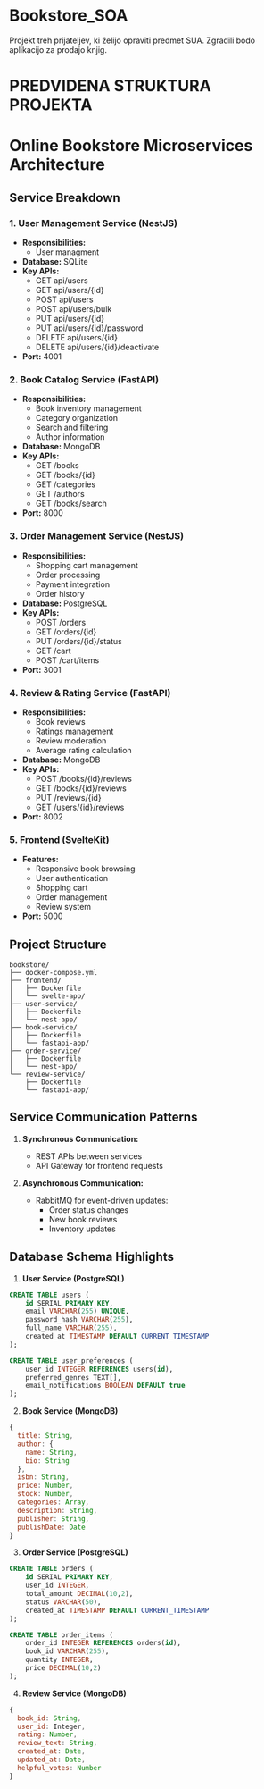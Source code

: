 # Bookstore_SOA
Projekt treh prijateljev, ki želijo opraviti predmet SUA. Zgradili bodo aplikacijo za prodajo knjig.

# PREDVIDENA STRUKTURA PROJEKTA
# Online Bookstore Microservices Architecture

## Service Breakdown

### 1. User Management Service (NestJS)
- **Responsibilities:**
  - User managment
- **Database:** SQLite
- **Key APIs:**
  - GET api/users
  - GET api/users/{id}
  - POST api/users
  - POST api/users/bulk
  - PUT api/users/{id}
  - PUT api/users/{id}/password 
  - DELETE api/users/{id}
  - DELETE api/users/{id}/deactivate
- **Port:** 4001

### 2. Book Catalog Service (FastAPI)
- **Responsibilities:**
  - Book inventory management
  - Category organization
  - Search and filtering
  - Author information
- **Database:** MongoDB
- **Key APIs:**
  - GET /books
  - GET /books/{id}
  - GET /categories
  - GET /authors
  - GET /books/search
- **Port:** 8000

### 3. Order Management Service (NestJS)
- **Responsibilities:**
  - Shopping cart management
  - Order processing
  - Payment integration
  - Order history
- **Database:** PostgreSQL
- **Key APIs:**
  - POST /orders
  - GET /orders/{id}
  - PUT /orders/{id}/status
  - GET /cart
  - POST /cart/items
- **Port:** 3001

### 4. Review & Rating Service (FastAPI)
- **Responsibilities:**
  - Book reviews
  - Ratings management
  - Review moderation
  - Average rating calculation
- **Database:** MongoDB
- **Key APIs:**
  - POST /books/{id}/reviews
  - GET /books/{id}/reviews
  - PUT /reviews/{id}
  - GET /users/{id}/reviews
- **Port:** 8002

### 5. Frontend (SvelteKit)
- **Features:**
  - Responsive book browsing
  - User authentication
  - Shopping cart
  - Order management
  - Review system
- **Port:** 5000

## Project Structure
```
bookstore/
├── docker-compose.yml
├── frontend/
│   ├── Dockerfile
│   └── svelte-app/
├── user-service/
│   ├── Dockerfile
│   └── nest-app/
├── book-service/
│   ├── Dockerfile
│   └── fastapi-app/
├── order-service/
│   ├── Dockerfile
│   └── nest-app/
└── review-service/
    ├── Dockerfile
    └── fastapi-app/
```

## Service Communication Patterns

1. **Synchronous Communication:**
   - REST APIs between services
   - API Gateway for frontend requests

2. **Asynchronous Communication:**
   - RabbitMQ for event-driven updates:
     - Order status changes
     - New book reviews
     - Inventory updates

## Database Schema Highlights

1. **User Service (PostgreSQL)**
```sql
CREATE TABLE users (
    id SERIAL PRIMARY KEY,
    email VARCHAR(255) UNIQUE,
    password_hash VARCHAR(255),
    full_name VARCHAR(255),
    created_at TIMESTAMP DEFAULT CURRENT_TIMESTAMP
);

CREATE TABLE user_preferences (
    user_id INTEGER REFERENCES users(id),
    preferred_genres TEXT[],
    email_notifications BOOLEAN DEFAULT true
);
```

2. **Book Service (MongoDB)**
```javascript
{
  title: String,
  author: {
    name: String,
    bio: String
  },
  isbn: String,
  price: Number,
  stock: Number,
  categories: Array,
  description: String,
  publisher: String,
  publishDate: Date
}
```

3. **Order Service (PostgreSQL)**
```sql
CREATE TABLE orders (
    id SERIAL PRIMARY KEY,
    user_id INTEGER,
    total_amount DECIMAL(10,2),
    status VARCHAR(50),
    created_at TIMESTAMP DEFAULT CURRENT_TIMESTAMP
);

CREATE TABLE order_items (
    order_id INTEGER REFERENCES orders(id),
    book_id VARCHAR(255),
    quantity INTEGER,
    price DECIMAL(10,2)
);
```

4. **Review Service (MongoDB)**
```javascript
{
  book_id: String,
  user_id: Integer,
  rating: Number,
  review_text: String,
  created_at: Date,
  updated_at: Date,
  helpful_votes: Number
}
